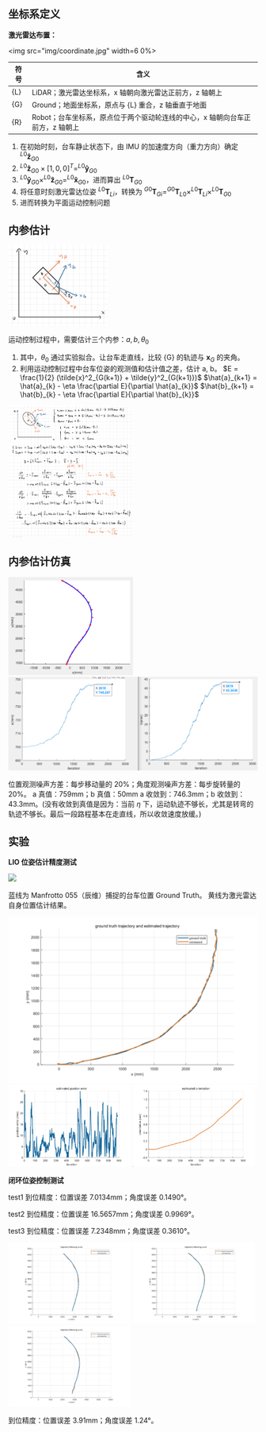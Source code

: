 

## 坐标系定义

__激光雷达布置：__

<img src="img/coordinate.jpg" width=6 0%>

|符号|含义|
|---|---|
|{L}|LiDAR；激光雷达坐标系，x 轴朝向激光雷达正前方，z 轴朝上|
|{G}|Ground；地面坐标系，原点与 {L} 重合，z 轴垂直于地面|
|{R}|Robot；台车坐标系，原点位于两个驱动轮连线的中心，x 轴朝向台车正前方，z 轴朝上|

1. 在初始时刻，台车静止状态下，由 IMU 的加速度方向（重力方向）确定 $^{L0}\mathbf{\hat{z}}_{G0}$
2. $^{L0}\mathbf{\hat{z}}_{G0} \times [1,0,0]^T = ^{L0}\mathbf{\hat{y}}_{G0}$
2. $^{L0}\mathbf{\hat{y}}_{G0} \times ^{L0}\mathbf{\hat{z}}_{G0} = ^{L0}\mathbf{\hat{x}}_{G0}$，进而算出 $^{L0}\mathbf{T}_{G0}$
4. 将任意时刻激光雷达位姿 $^{L0}\mathbf{T}_{Li}$，转换为 $^{G0}\mathbf{T}_{Gi} = ^{G0}\mathbf{T}_{L0} \times ^{L0}\mathbf{T}_{Li} \times ^{L0}\mathbf{T}_{G0}$
5. 进而转换为平面运动控制问题

## 内参估计

<img src="img/intrinsic.jpg" width=40%>

运动控制过程中，需要估计三个内参：$a, b, \theta_0$
1. 其中，$\theta_0$ 通过实验拟合。让台车走直线，比较 {G} 的轨迹与 $\mathbf{x}_G$ 的夹角。
2. 利用运动控制过程中台车位姿的观测值和估计值之差，估计 a, b。
$E = \frac{1}{2} (\tilde{x}^2_{G(k+1)} + \tilde{y}^2_{G(k+1)})$
$\hat{a}_{k+1} = \hat{a}_{k} - \eta \frac{\partial E}{\partial \hat{a}_{k}}$
$\hat{b}_{k+1} = \hat{b}_{k} - \eta \frac{\partial E}{\partial \hat{b}_{k}}$

<img src="img/intrinsic_2.png" width=50%>

## 内参估计仿真

<img src="img/simulation_1.png" width=50%>
<img src="img/simulation_2.png" width=100%>

位置观测噪声方差：每步移动量的 20%；角度观测噪声方差：每步旋转量的 20%。
a 真值：759mm；b 真值：50mm
a 收敛到：746.3mm；b 收敛到：43.3mm。(没有收敛到真值是因为：当前 $\eta$ 下，运动轨迹不够长，尤其是转弯的轨迹不够长。最后一段路程基本在走直线，所以收敛速度放缓。)

## 实验

__LIO 位姿估计精度测试__

<img src="img/manfrotto_055.jpg" width=60%>

蓝线为 Manfrotto 055（辰维）捕捉的台车位置 Ground Truth。
黄线为激光雷达自身位置估计结果。

<img src="img/20data_4_1.png" width=100%>
<img src="img/20data_4_2.png" width=49%>
<img src="img/20data_4_3.png" width=49%>

__闭环位姿控制测试__

test1 到位精度：位置误差 7.0134mm；角度误差 0.1490°。

test2 到位精度：位置误差 16.5657mm；角度误差 0.9969°。

test3 到位精度：位置误差 7.2348mm；角度误差 0.3610°。

<img src="img/20data_1_1.png" width=49%>
<img src="img/20data_2_1.png" width=49%>
<img src="img/20data_3_1.png" width=49%>

到位精度：位置误差 3.91mm；角度误差 1.24°。




